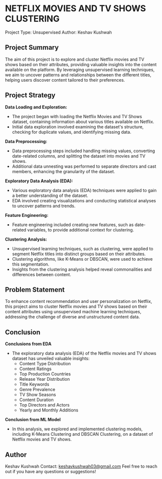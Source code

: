 # NETFLIX MOVIES AND TV SHOWS CLUSTERING

Project Type: Unsupervised
Author: Keshav Kushwah

## Project Summary

The aim of this project is to explore and cluster Netflix movies and TV shows based on their attributes, providing valuable insights into the content available on the platform. By leveraging unsupervised learning techniques, we aim to uncover patterns and relationships between the different titles, helping users discover content tailored to their preferences.

## Project Strategy

**Data Loading and Exploration:**

- The project began with loading the Netflix Movies and TV Shows dataset, containing information about various titles available on Netflix.
- Initial data exploration involved examining the dataset's structure, checking for duplicate values, and identifying missing data.

**Data Preprocessing:**

- Data preprocessing steps included handling missing values, converting date-related columns, and splitting the dataset into movies and TV shows.
- Additional data unnesting was performed to separate directors and cast members, enhancing the granularity of the dataset.

**Exploratory Data Analysis (EDA):**

- Various exploratory data analysis (EDA) techniques were applied to gain a better understanding of the dataset.
- EDA involved creating visualizations and conducting statistical analyses to uncover patterns and trends.

**Feature Engineering:**

- Feature engineering included creating new features, such as date-related variables, to provide additional context for clustering.

**Clustering Analysis:**

- Unsupervised learning techniques, such as clustering, were applied to segment Netflix titles into distinct groups based on their attributes.
- Clustering algorithms, like K-Means or DBSCAN, were used to achieve this segmentation.
- Insights from the clustering analysis helped reveal commonalities and differences between content.

## Problem Statement

To enhance content recommendation and user personalization on Netflix, this project aims to cluster Netflix movies and TV shows based on their content attributes using unsupervised machine learning techniques, addressing the challenge of diverse and unstructured content data.

## Conclusion

**Conclusions from EDA**

- The exploratory data analysis (EDA) of the Netflix movies and TV shows dataset has unveiled valuable insights:
    - Content Type Distribution
    - Content Ratings
    - Top Production Countries
    - Release Year Distribution
    - Title Keywords
    - Genre Prevalence
    - TV Show Seasons
    - Content Duration
    - Top Directors and Actors
    - Yearly and Monthly Additions

**Conclusion from ML Model**

- In this analysis, we explored and implemented clustering models, including K-Means Clustering and DBSCAN Clustering, on a dataset of Netflix movies and TV shows.

## Author

Keshav Kushwah
Contact: keshavkushwah03@gmail.com
Feel free to reach out if you have any questions or suggestions!
